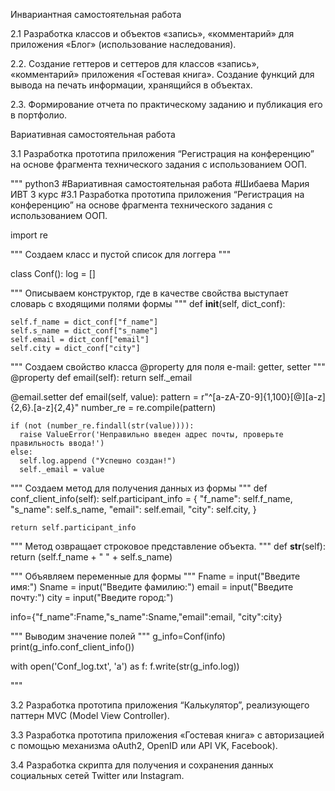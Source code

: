 Инвариантная самостоятельная работа

2.1 Разработка классов и объектов «запись», «комментарий» для приложения «Блог» (использование наследования).

2.2. Создание геттеров и сеттеров для классов «запись», «комментарий» приложения «Гостевая книга». Создание функций для вывода на печать информации, хранящийся в объектах.

2.3. Формирование отчета по практическому заданию и публикация его в портфолио.


Вариативная самостоятельная работа

3.1 Разработка прототипа приложения “Регистрация на конференцию” на основе фрагмента технического задания с использованием ООП.

""" python3
#Вариативная самостоятельная работа
#Шибаева Мария ИВТ 3 курс
#3.1 Разработка прототипа приложения “Регистрация на конференцию” на основе фрагмента технического задания с использованием ООП.

import re 

"""
Создаем класс и пустой список для логгера
"""

class Conf():
  log = []
  
  """
  Описываем конструктор, где в качестве свойства выступает словарь с входящими полями формы 
  """
  def __init__(self, dict_conf):

    self.f_name = dict_conf["f_name"] 
    self.s_name = dict_conf["s_name"]
    self.email = dict_conf["email"]
    self.city = dict_conf["city"]

  
  """
  Создаем свойство класса @property для поля e-mail: getter, setter
  """
  @property
  def email(self):
      return self._email
    
  @email.setter
  def email(self, value):
    pattern = r"^[a-zA-Z0-9]{1,100}[@][a-z]{2,6}\.[a-z]{2,4}"
    number_re = re.compile(pattern)

    if (not (number_re.findall(str(value)))):
      raise ValueError('Неправильно введен адрес почты, проверьте правильность ввода!')
    else:
      self.log.append ("Успешно создан!")
      self._email = value

  
  """
  Создаем метод для получения данных из формы
  """
  def conf_client_info(self):
    self.participant_info = {
      "f_name": self.f_name,
      "s_name": self.s_name,
      "email": self.email,
      "city": self.city,
    }

    return self.participant_info

  """
  Метод озвращает строковое представление объекта.
  """
  def __str__(self):
    return (self.f_name + " " + self.s_name)


"""
Объявляем переменные для формы
"""
Fname = input("Введите имя:")
Sname = input("Введите фамилию:")
email = input("Введите почту:")
city = input("Введите город:")

info={"f_name":Fname,"s_name":Sname,"email":email, "city":city}

"""
Выводим значение полей
"""
g_info=Conf(info)
print(g_info.conf_client_info())

with open('Conf_log.txt', 'a') as f:
  f.write(str(g_info.log))
  
"""
 

3.2 Разработка прототипа приложения “Калькулятор”, реализующего паттерн MVC (Model View Controller).

 

3.3 Разработка прототипа приложения «Гостевая книга» с авторизацией с помощью механизма oAuth2, OpenID или API VK, Facebook).

 

3.4 Разработка скрипта для получения и сохранения данных социальных сетей Twitter или Instagram.
